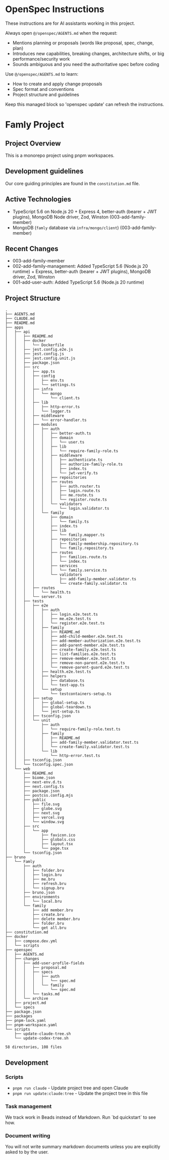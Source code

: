 <!-- OPENSPEC:START -->
# OpenSpec Instructions

These instructions are for AI assistants working in this project.

Always open `@/openspec/AGENTS.md` when the request:
- Mentions planning or proposals (words like proposal, spec, change, plan)
- Introduces new capabilities, breaking changes, architecture shifts, or big performance/security work
- Sounds ambiguous and you need the authoritative spec before coding

Use `@/openspec/AGENTS.md` to learn:
- How to create and apply change proposals
- Spec format and conventions
- Project structure and guidelines

Keep this managed block so 'openspec update' can refresh the instructions.

<!-- OPENSPEC:END -->

# Famly Project

## Project Overview

This is a monorepo project using pnpm workspaces.

## Development guidelines
Our core guiding principles are found in the `constitution.md` file.

## Active Technologies
- TypeScript 5.6 on Node.js 20 + Express 4, better-auth (bearer + JWT plugins), MongoDB Node driver, Zod, Winston (003-add-family-member)
- MongoDB (`famly` database via `infra/mongo/client`) (003-add-family-member)

## Recent Changes
- 003-add-family-member
- 002-add-family-management: Added TypeScript 5.6 (Node.js 20 runtime) + Express, better-auth (bearer + JWT plugins), MongoDB driver, Zod, Winston
- 001-add-user-auth: Added TypeScript 5.6 (Node.js 20 runtime)

## Project Structure

<!-- TREE START -->
```
.
├── AGENTS.md
├── CLAUDE.md
├── README.md
├── apps
│   ├── api
│   │   ├── README.md
│   │   ├── docker
│   │   │   └── Dockerfile
│   │   ├── jest.config.e2e.js
│   │   ├── jest.config.js
│   │   ├── jest.config.unit.js
│   │   ├── package.json
│   │   ├── src
│   │   │   ├── app.ts
│   │   │   ├── config
│   │   │   │   ├── env.ts
│   │   │   │   └── settings.ts
│   │   │   ├── infra
│   │   │   │   └── mongo
│   │   │   │       └── client.ts
│   │   │   ├── lib
│   │   │   │   ├── http-error.ts
│   │   │   │   └── logger.ts
│   │   │   ├── middleware
│   │   │   │   └── error-handler.ts
│   │   │   ├── modules
│   │   │   │   ├── auth
│   │   │   │   │   ├── better-auth.ts
│   │   │   │   │   ├── domain
│   │   │   │   │   │   └── user.ts
│   │   │   │   │   ├── lib
│   │   │   │   │   │   └── require-family-role.ts
│   │   │   │   │   ├── middleware
│   │   │   │   │   │   ├── authenticate.ts
│   │   │   │   │   │   ├── authorize-family-role.ts
│   │   │   │   │   │   ├── index.ts
│   │   │   │   │   │   └── jwt-verify.ts
│   │   │   │   │   ├── repositories
│   │   │   │   │   ├── routes
│   │   │   │   │   │   ├── auth.router.ts
│   │   │   │   │   │   ├── login.route.ts
│   │   │   │   │   │   ├── me.route.ts
│   │   │   │   │   │   └── register.route.ts
│   │   │   │   │   └── validators
│   │   │   │   │       └── login.validator.ts
│   │   │   │   └── family
│   │   │   │       ├── domain
│   │   │   │       │   └── family.ts
│   │   │   │       ├── index.ts
│   │   │   │       ├── lib
│   │   │   │       │   └── family.mapper.ts
│   │   │   │       ├── repositories
│   │   │   │       │   ├── family-membership.repository.ts
│   │   │   │       │   └── family.repository.ts
│   │   │   │       ├── routes
│   │   │   │       │   ├── families.route.ts
│   │   │   │       │   └── index.ts
│   │   │   │       ├── services
│   │   │   │       │   └── family.service.ts
│   │   │   │       └── validators
│   │   │   │           ├── add-family-member.validator.ts
│   │   │   │           └── create-family.validator.ts
│   │   │   ├── routes
│   │   │   │   └── health.ts
│   │   │   └── server.ts
│   │   ├── tests
│   │   │   ├── e2e
│   │   │   │   ├── auth
│   │   │   │   │   ├── login.e2e.test.ts
│   │   │   │   │   ├── me.e2e.test.ts
│   │   │   │   │   └── register.e2e.test.ts
│   │   │   │   ├── family
│   │   │   │   │   ├── README.md
│   │   │   │   │   ├── add-child-member.e2e.test.ts
│   │   │   │   │   ├── add-member-authorization.e2e.test.ts
│   │   │   │   │   ├── add-parent-member.e2e.test.ts
│   │   │   │   │   ├── create-family.e2e.test.ts
│   │   │   │   │   ├── list-families.e2e.test.ts
│   │   │   │   │   ├── remove-member.e2e.test.ts
│   │   │   │   │   ├── remove-non-parent.e2e.test.ts
│   │   │   │   │   └── remove-parent-guard.e2e.test.ts
│   │   │   │   ├── health.e2e.test.ts
│   │   │   │   ├── helpers
│   │   │   │   │   ├── database.ts
│   │   │   │   │   └── test-app.ts
│   │   │   │   └── setup
│   │   │   │       └── testcontainers-setup.ts
│   │   │   ├── setup
│   │   │   │   ├── global-setup.ts
│   │   │   │   ├── global-teardown.ts
│   │   │   │   └── jest-setup.ts
│   │   │   ├── tsconfig.json
│   │   │   └── unit
│   │   │       ├── auth
│   │   │       │   └── require-family-role.test.ts
│   │   │       ├── family
│   │   │       │   ├── README.md
│   │   │       │   ├── add-family-member.validator.test.ts
│   │   │       │   └── create-family.validator.test.ts
│   │   │       └── lib
│   │   │           └── http-error.test.ts
│   │   ├── tsconfig.json
│   │   └── tsconfig.spec.json
│   └── web
│       ├── README.md
│       ├── biome.json
│       ├── next-env.d.ts
│       ├── next.config.ts
│       ├── package.json
│       ├── postcss.config.mjs
│       ├── public
│       │   ├── file.svg
│       │   ├── globe.svg
│       │   ├── next.svg
│       │   ├── vercel.svg
│       │   └── window.svg
│       ├── src
│       │   └── app
│       │       ├── favicon.ico
│       │       ├── globals.css
│       │       ├── layout.tsx
│       │       └── page.tsx
│       └── tsconfig.json
├── bruno
│   └── Famly
│       ├── auth
│       │   ├── folder.bru
│       │   ├── login.bru
│       │   ├── me.bru
│       │   ├── refresh.bru
│       │   └── signup.bru
│       ├── bruno.json
│       ├── environments
│       │   └── local.bru
│       └── family
│           ├── add member.bru
│           ├── create.bru
│           ├── delete member.bru
│           ├── folder.bru
│           └── get all.bru
├── constitution.md
├── docker
│   ├── compose.dev.yml
│   └── scripts
├── openspec
│   ├── AGENTS.md
│   ├── changes
│   │   ├── add-user-profile-fields
│   │   │   ├── proposal.md
│   │   │   ├── specs
│   │   │   │   ├── auth
│   │   │   │   │   └── spec.md
│   │   │   │   └── family
│   │   │   │       └── spec.md
│   │   │   └── tasks.md
│   │   └── archive
│   ├── project.md
│   └── specs
├── package.json
├── packages
├── pnpm-lock.yaml
├── pnpm-workspace.yaml
└── scripts
    ├── update-claude-tree.sh
    └── update-codex-tree.sh

58 directories, 108 files
```
<!-- TREE END -->

## Development

### Scripts

- `pnpm run claude` - Update project tree and open Claude
- `pnpm run update:claude:tree` - Update the project tree in this file

### Task management

We track work in Beads instead of Markdown. Run \`bd quickstart\` to see how.

### Document writing

You will not write summary markdown documents unless you are explicitly asked to by the user.
